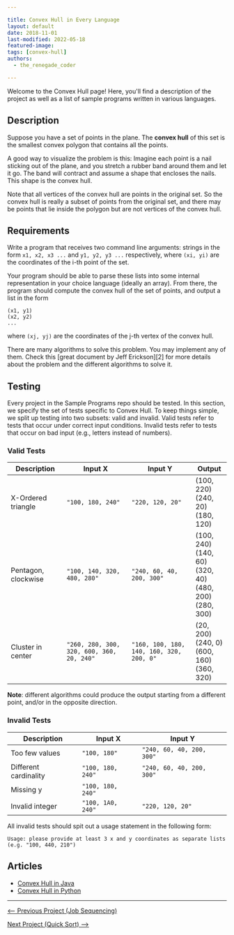 ```yaml
---

title: Convex Hull in Every Language
layout: default
date: 2018-11-01
last-modified: 2022-05-18
featured-image:
tags: [convex-hull]
authors:
  - the_renegade_coder

---
```


Welcome to the Convex Hull page! Here, you'll find a description of the project as well as a list of sample programs written in various languages.

## Description

Suppose you have a set of points in the plane. The **convex hull** of this set is the smallest
convex polygon that contains all the points.

A good way to visualize the problem is this: Imagine each point is a nail sticking out of the plane,
and you stretch a rubber band around them and let it go. The band will contract and assume a shape
that encloses the nails. This shape is the convex hull.

Note that all vertices of the convex hull are points in the original set. So the convex hull is really
a subset of points from the original set, and there may be points that lie inside the polygon but are
not vertices of the convex hull.


## Requirements

Write a program that receives two command line arguments: strings in the form `x1, x2, x3 ...` and
`y1, y2, y3 ...` respectively, where `(xi, yi)` are the coordinates of the i-th point of the set.

Your program should be able to parse these lists into some internal representation in your choice
language (ideally an array). From there, the program should compute the convex hull of the set of points,
and output a list in the form

    (x1, y1)
    (x2, y2)
    ...

where `(xj, yj)` are the coordinates of the j-th vertex of the convex hull.

There are many algorithms to solve this problem. You may implement any of them.
Check this [great document by Jeff Erickson][2] for more details about the
problem and the different algorithms to solve it.


## Testing

Every project in the Sample Programs repo should be tested. In this section, we specify the set of tests specific to Convex Hull. To keep things simple, we split up testing into two subsets: valid and invalid. Valid tests refer to tests that occur under correct input conditions. Invalid tests refer to tests that occur on bad input (e.g., letters instead of numbers).

### Valid Tests

| Description         | Input X                                   | Input Y                                  | Output                                                           |
| ------------------- | ----------------------------------------- | ---------------------------------------- | ---------------------------------------------------------------- |
| X-Ordered triangle  | `"100, 180, 240"`                         | `"220, 120, 20"`                         | (100, 220)<br>(240, 20)<br>(180, 120)                            |
| Pentagon, clockwise | `"100, 140, 320, 480, 280"`               | `"240, 60, 40, 200, 300"`                | (100, 240)<br>(140, 60)<br>(320, 40)<br>(480, 200)<br>(280, 300) |
| Cluster in center   | `"260, 280, 300, 320, 600, 360, 20, 240"` | `"160, 100, 180, 140, 160, 320, 200, 0"` | (20, 200)<br>(240, 0)<br>(600, 160)<br>(360, 320)                |

**Note**: different algorithms could produce the output starting from a different point, and/or in the opposite direction.


### Invalid Tests

| Description           | Input X           | Input Y                   |
| --------------------- | ----------------- | ------------------------- |
| Too few values        | `"100, 180"`      | `"240, 60, 40, 200, 300"` |
| Different cardinality | `"100, 180, 240"` | `"240, 60, 40, 200, 300"` |
| Missing y             | `"100, 180, 240"` |                           |
| Invalid integer       | `"100, 1A0, 240"` | `"220, 120, 20"`          |

All invalid tests should spit out a usage statement in the following form:

```
Usage: please provide at least 3 x and y coordinates as separate lists (e.g. "100, 440, 210")
```


## Articles

- [Convex Hull in Java](https://sampleprograms.io/projects/convex-hull/java)
- [Convex Hull in Python](https://sampleprograms.io/projects/convex-hull/python)

---

<nav class="project-nav">

<div id="prev">

[<-- Previous Project (Job Sequencing)](https://sampleprograms.io/projects/job-sequencing)

</div>

<div id="next">

[Next Project (Quick Sort) -->](https://sampleprograms.io/projects/quick-sort)

</div>

</nav>